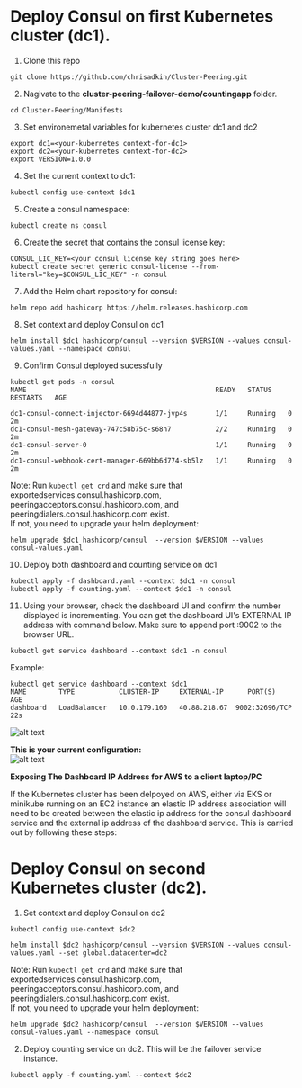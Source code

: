 # Deploy Consul on first Kubernetes cluster (dc1).

1. Clone this repo
```
git clone https://github.com/chrisadkin/Cluster-Peering.git
```

2. Nagivate to the **cluster-peering-failover-demo/countingapp** folder. 

```
cd Cluster-Peering/Manifests
```

3. Set environemetal variables for kubernetes cluster dc1 and dc2

```
export dc1=<your-kubernetes context-for-dc1>
export dc2=<your-kubernetes context-for-dc2>
export VERSION=1.0.0
```

4. Set the current context to dc1:
```
kubectl config use-context $dc1
```

5. Create a consul namespace:

```
kubectl create ns consul
```

6. Create the secret that contains the consul license key:
```
CONSUL_LIC_KEY=<your consul license key string goes here>
kubectl create secret generic consul-license --from-literal="key=$CONSUL_LIC_KEY" -n consul
```

7. Add the Helm chart repository for consul:
```
helm repo add hashicorp https://helm.releases.hashicorp.com
```

8. Set context and deploy Consul on dc1
```
helm install $dc1 hashicorp/consul --version $VERSION --values consul-values.yaml --namespace consul                                 
```

9. Confirm Consul deployed sucessfully
```
kubectl get pods -n consul
NAME                                               READY   STATUS    RESTARTS   AGE

dc1-consul-connect-injector-6694d44877-jvp4s       1/1     Running   0          2m
dc1-consul-mesh-gateway-747c58b75c-s68n7           2/2     Running   0          2m
dc1-consul-server-0                                1/1     Running   0          2m
dc1-consul-webhook-cert-manager-669bb6d774-sb5lz   1/1     Running   0          2m
```  
Note: Run ```kubectl get crd``` and make sure that exportedservices.consul.hashicorp.com, peeringacceptors.consul.hashicorp.com, and peeringdialers.consul.hashicorp.com  exist.    
If not, you need to upgrade your helm deployment:  
    
```
helm upgrade $dc1 hashicorp/consul  --version $VERSION --values consul-values.yaml
```

10. Deploy both dashboard and counting service on dc1
```
kubectl apply -f dashboard.yaml --context $dc1 -n consul
kubectl apply -f counting.yaml --context $dc1 -n consul
```

11. Using your browser, check the dashboard UI and confirm the number displayed is incrementing. 
   You can get the dashboard UI's EXTERNAL IP address with command below. Make sure to append port :9002 to the browser URL.  
```   
kubectl get service dashboard --context $dc1 -n consul
```

Example: 
```
kubectl get service dashboard --context $dc1
NAME        TYPE           CLUSTER-IP     EXTERNAL-IP      PORT(S)          AGE
dashboard   LoadBalancer   10.0.179.160   40.88.218.67  9002:32696/TCP   22s
```

![alt text](https://github.com/vanphan24/cluster-peering-failover-demo/blob/main/images/dashboard-beofre.png)

**This is your current configuration:**  
![alt text](https://github.com/vanphan24/cluster-peering-failover-demo/blob/main/images/diagram-before2.png)

**Exposing The Dashboard IP Address for AWS to a client laptop/PC**

If the Kubernetes cluster has been delpoyed on AWS, either via EKS or minikube running on an EC2 instance an elastic IP address association
will need to be created between the elastic ip address for the consul dashboard service and the external ip address of the dashboard service.
This is carried out by following these steps:

# Deploy Consul on second Kubernetes cluster (dc2).

1. Set context and deploy Consul on dc2

```
kubectl config use-context $dc2
```
```
helm install $dc2 hashicorp/consul --version $VERSION --values consul-values.yaml --set global.datacenter=dc2
```

Note: Run ```kubectl get crd``` and make sure that exportedservices.consul.hashicorp.com, peeringacceptors.consul.hashicorp.com, and peeringdialers.consul.hashicorp.com  exist.    
If not, you need to upgrade your helm deployment:  

```
helm upgrade $dc2 hashicorp/consul  --version $VERSION --values consul-values.yaml --namespace consul
```

2. Deploy counting service on dc2. This will be the failover service instance.

```
kubectl apply -f counting.yaml --context $dc2
```
